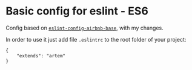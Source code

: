 # Basic config for eslint - ES6

Config based on [`eslint-config-airbnb-base`](https://www.npmjs.com/package/eslint-config-airbnb-base), with my changes.

In order to use it just add file `.eslintrc` to the root folder of your project:

```
{
    "extends": "artem"
}
```
